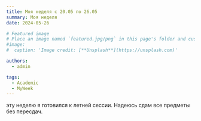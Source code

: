 ```yaml
---
title: Моя неделя с 20.05 по 26.05
summary: Моя неделя
date: 2024-05-26

# Featured image
# Place an image named `featured.jpg/png` in this page's folder and customize its options here.
#image:
#  caption: 'Image credit: [**Unsplash**](https://unsplash.com)'

authors:
  - admin

tags:
  - Academic
  - MyWeek
---
```


эту неделю я готовился к летней сессии. Надеюсь сдам все предметы без пересдач.

